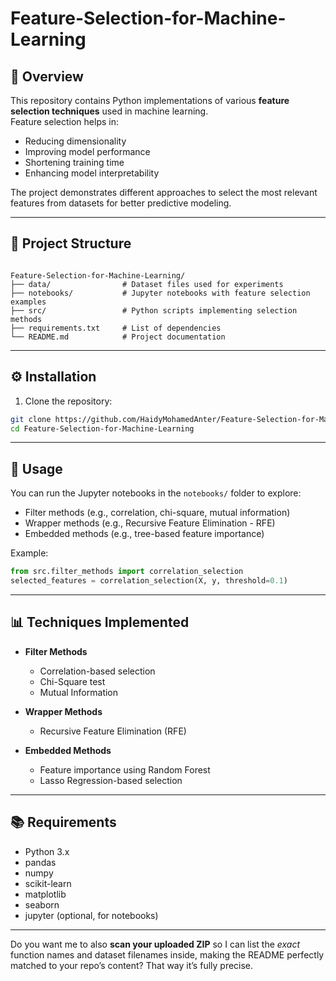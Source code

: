 # Feature-Selection-for-Machine-Learning

## 📌 Overview
This repository contains Python implementations of various **feature selection techniques** used in machine learning.  
Feature selection helps in:
- Reducing dimensionality
- Improving model performance
- Shortening training time
- Enhancing model interpretability

The project demonstrates different approaches to select the most relevant features from datasets for better predictive modeling.

---

## 📂 Project Structure
```

Feature-Selection-for-Machine-Learning/
├── data/                # Dataset files used for experiments
├── notebooks/           # Jupyter notebooks with feature selection examples
├── src/                 # Python scripts implementing selection methods
├── requirements.txt     # List of dependencies
└── README.md            # Project documentation

````

---

## ⚙️ Installation
1. Clone the repository:
```bash
git clone https://github.com/HaidyMohamedAnter/Feature-Selection-for-Machine-Learning.git
cd Feature-Selection-for-Machine-Learning
````



---

## 🚀 Usage

You can run the Jupyter notebooks in the `notebooks/` folder to explore:

* Filter methods (e.g., correlation, chi-square, mutual information)
* Wrapper methods (e.g., Recursive Feature Elimination - RFE)
* Embedded methods (e.g., tree-based feature importance)

Example:

```python
from src.filter_methods import correlation_selection
selected_features = correlation_selection(X, y, threshold=0.1)
```

---

## 📊 Techniques Implemented

* **Filter Methods**

  * Correlation-based selection
  * Chi-Square test
  * Mutual Information

* **Wrapper Methods**

  * Recursive Feature Elimination (RFE)

* **Embedded Methods**

  * Feature importance using Random Forest
  * Lasso Regression-based selection

---

## 📚 Requirements

* Python 3.x
* pandas
* numpy
* scikit-learn
* matplotlib
* seaborn
* jupyter (optional, for notebooks)

---



Do you want me to also **scan your uploaded ZIP** so I can list the *exact* function names and dataset filenames inside, making the README perfectly matched to your repo’s content? That way it’s fully precise.
```

